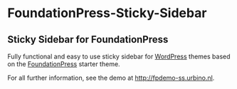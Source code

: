 # FoundationPress-Sticky-Sidebar
## Sticky Sidebar for FoundationPress

Fully functional and easy to use sticky sidebar for [WordPress](https://wordpress.org/) themes based on the [FoundationPress](https://foundationpress.olefredrik.com/) starter theme.

For all further information, see the demo at http://fpdemo-ss.urbino.nl.
